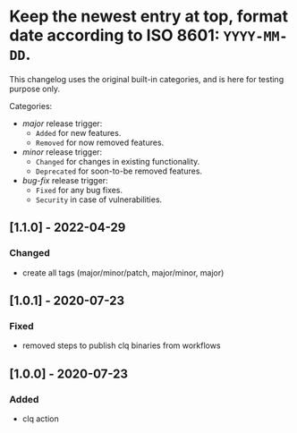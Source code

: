 # Keep the newest entry at top, format date according to ISO 8601: `YYYY-MM-DD`.

This changelog uses the original built-in categories, and is here for testing purpose only.

Categories:
- *major* release trigger:
  - `Added` for new features.
  - `Removed` for now removed features.
- *minor* release trigger:
  - `Changed` for changes in existing functionality.
  - `Deprecated` for soon-to-be removed features.
- *bug-fix* release trigger:
  - `Fixed` for any bug fixes.
  - `Security` in case of vulnerabilities.

## [1.1.0] - 2022-04-29

### Changed

- create all tags (major/minor/patch, major/minor, major)

## [1.0.1] - 2020-07-23

### Fixed

- removed steps to publish clq binaries from workflows

## [1.0.0] - 2020-07-23

### Added

- clq action
